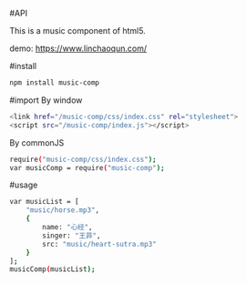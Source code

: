 
#API

This is a music component of html5.

demo: https://www.linchaoqun.com/



#install
```bash
npm install music-comp
```

#import
By window
```bash
<link href="/music-comp/css/index.css" rel="stylesheet">
<script src="/music-comp/index.js"></script>
```
By commonJS
 
```bash
require("music-comp/css/index.css");
var musicComp = require("music-comp");
```
 
 
#usage
```bash
var musicList = [
    "music/horse.mp3",
    {
        name: "心经",
        singer: "王菲",
        src: "music/heart-sutra.mp3"
    }
];
musicComp(musicList);
```